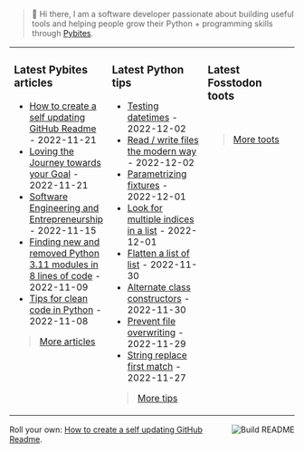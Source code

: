 > 👋 Hi there, I am a software developer passionate about building useful tools and helping people grow their Python + programming skills through <a href="https://pybit.es" target="_blank">Pybites</a>.

<table><tr><td valign="top" width="33%">

### Latest Pybites articles

<ul>

  <li><a href="https://pybit.es/articles/how-to-create-a-self-updating-github-readme/" target="_blank">How to create a self updating GitHub Readme</a> - 2022-11-21</li>

  <li><a href="https://pybit.es/articles/pp96-loving-the-journey-towards-your-goal/" target="_blank">Loving the Journey towards your Goal</a> - 2022-11-21</li>

  <li><a href="https://pybit.es/articles/pp95-software-engineering-and-entrepreneurship/" target="_blank">Software Engineering and Entrepreneurship</a> - 2022-11-15</li>

  <li><a href="https://pybit.es/articles/finding-new-and-removed-python-3-11-modules-in-8-lines-of-code/" target="_blank">Finding new and removed Python 3.11 modules in 8 lines of code</a> - 2022-11-09</li>

  <li><a href="https://pybit.es/articles/tips-for-clean-code-in-python/" target="_blank">Tips for clean code in Python</a> - 2022-11-08</li>

</ul>

> <a href="https://pybit.es/articles/" target="_blank">More articles</a>


</td><td valign="top" width="34%">

### Latest Python tips

<ul>

  <li><a href="https://github.com/bbelderbos/bobcodesit/blob/main/notes/20221202140835.md" target="_blank">Testing datetimes</a> - 2022-12-02</li>

  <li><a href="https://github.com/bbelderbos/bobcodesit/blob/main/notes/20221202131250.md" target="_blank">Read / write files the modern way</a> - 2022-12-02</li>

  <li><a href="https://github.com/bbelderbos/bobcodesit/blob/main/notes/20221201134231.md" target="_blank">Parametrizing fixtures</a> - 2022-12-01</li>

  <li><a href="https://github.com/bbelderbos/bobcodesit/blob/main/notes/20221201102028.md" target="_blank">Look for multiple indices in a list</a> - 2022-12-01</li>

  <li><a href="https://github.com/bbelderbos/bobcodesit/blob/main/notes/20221130102028.md" target="_blank">Flatten a list of list</a> - 2022-11-30</li>

  <li><a href="https://github.com/bbelderbos/bobcodesit/blob/main/notes/20221130102010.md" target="_blank">Alternate class constructors</a> - 2022-11-30</li>

  <li><a href="https://github.com/bbelderbos/bobcodesit/blob/main/notes/20221129143410.md" target="_blank">Prevent file overwriting</a> - 2022-11-29</li>

  <li><a href="https://github.com/bbelderbos/bobcodesit/blob/main/notes/20221127080032.md" target="_blank">String replace first match</a> - 2022-11-27</li>

</ul>

> <a href="https://github.com/bbelderbos/bobcodesit" target="_blank">More tips</a>


</td><td valign="top" width="33%">

### Latest Fosstodon toots



<br>

> <a href="https://fosstodon.org/@bbelderbos" target="_blank">More toots</a>


</td></tr></table>

<a href="https://github.com/bbelderbos/bbelderbos/actions" target="_blank"><img src="https://github.com/bbelderbos/bbelderbos/workflows/Daily%20Update/badge.svg" align="right" alt="Build README"></a>Roll your own: <a href="https://pybit.es/articles/how-to-create-a-self-updating-github-readme/" target="_blank">How to create a self updating GitHub Readme</a>.
